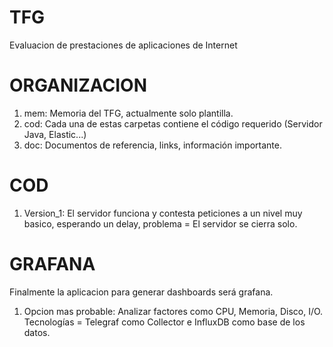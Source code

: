 # TFG
Evaluacion de prestaciones de aplicaciones de Internet

# ORGANIZACION
1. mem: Memoria del TFG, actualmente solo plantilla.
2. cod: Cada una de estas carpetas contiene el código requerido (Servidor Java, Elastic...)
3. doc: Documentos de referencia, links, información importante.

# COD

1. Version_1: El servidor funciona y contesta peticiones a un nivel muy basico, esperando un delay, problema = El servidor se cierra solo.

# GRAFANA

Finalmente la aplicacion para generar dashboards será grafana.

1. Opcion mas probable: Analizar factores como CPU, Memoria, Disco, I/O. Tecnologías = Telegraf como Collector e InfluxDB como base de los datos.
